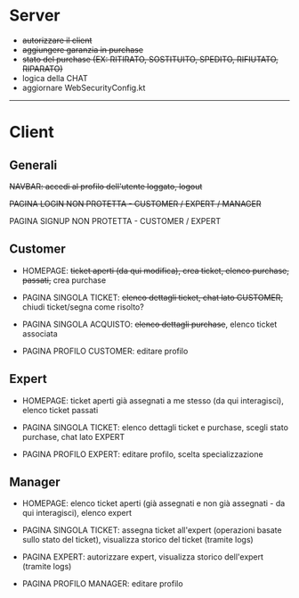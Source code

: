 # Server

- ~~autorizzare il client~~
- ~~aggiungere garanzia in purchase~~
- ~~stato del purchase (EX: RITIRATO, SOSTITUITO, SPEDITO, RIFIUTATO, RIPARATO)~~
- logica della CHAT
- aggiornare WebSecurityConfig.kt

-------------------------------------------------------------------------------

# Client

## Generali

~~NAVBAR: accedi al profilo dell'utente loggato, logout~~

~~PAGINA LOGIN NON PROTETTA - CUSTOMER / EXPERT / MANAGER~~

PAGINA SIGNUP NON PROTETTA - CUSTOMER / EXPERT

## Customer

- HOMEPAGE: ~~ticket aperti (da qui modifica), crea ticket, elenco purchase, passati,~~ crea purchase
- PAGINA SINGOLA TICKET: ~~elenco dettagli ticket, chat lato CUSTOMER,~~ chiudi ticket/segna come risolto?
- PAGINA SINGOLA ACQUISTO: ~~elenco dettagli purchase~~, elenco ticket associata

- PAGINA PROFILO CUSTOMER: editare profilo

## Expert

- HOMEPAGE: ticket aperti già assegnati a me stesso (da qui interagisci), elenco ticket passati
- PAGINA SINGOLA TICKET: elenco dettagli ticket e purchase, scegli stato purchase, chat lato EXPERT

- PAGINA PROFILO EXPERT: editare profilo, scelta specializzazione

## Manager

- HOMEPAGE: elenco ticket aperti (già assegnati e non già assegnati - da qui interagisci), elenco expert
- PAGINA SINGOLA TICKET: assegna ticket all'expert (operazioni basate sullo stato del ticket), visualizza storico del ticket (tramite logs)
- PAGINA EXPERT: autorizzare expert, visualizza storico dell'expert (tramite logs)

- PAGINA PROFILO MANAGER: editare profilo